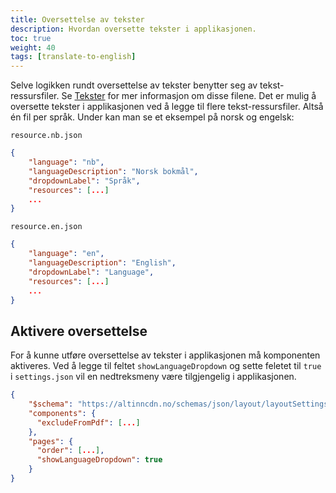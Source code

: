 ```yaml
---
title: Oversettelse av tekster
description: Hvordan oversette tekster i applikasjonen.
toc: true
weight: 40
tags: [translate-to-english]
---
```


Selve logikken rundt oversettelse av tekster benytter seg av tekst-ressursfiler. Se [Tekster](../texts) for mer informasjon om disse filene.
Det er mulig å oversette tekster i applikasjonen ved å legge til flere tekst-ressursfiler. Altså én fil per språk.
Under kan man se et eksempel på norsk og engelsk:

`resource.nb.json`

```json
{
    "language": "nb",
    "languageDescription": "Norsk bokmål",
    "dropdownLabel": "Språk",
    "resources": [...]
    ...
}
```

`resource.en.json`

```json
{
    "language": "en",
    "languageDescription": "English",
    "dropdownLabel": "Language",
    "resources": [...]
    ...
}
```

## Aktivere oversettelse

For å kunne utføre oversettelse av tekster i applikasjonen må komponenten aktiveres.
Ved å legge til feltet `showLanguageDropdown` og sette feletet til `true` i `settings.json` vil en nedtreksmeny være tilgjengelig i applikasjonen.

```json
{
    "$schema": "https://altinncdn.no/schemas/json/layout/layoutSettings.schema.v1.json",
    "components": {
      "excludeFromPdf": [...]
    },
    "pages": {
      "order": [...],
      "showLanguageDropdown": true
    }
}
```
